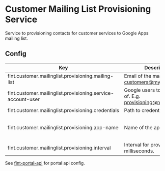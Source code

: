 # Customer Mailing List Provisioning Service

Service to provisioning contacts for customer services to Google Apps mailing list.

## Config
| Key                                                          | Description                                                      | Default                                 |
|--------------------------------------------------------------|------------------------------------------------------------------|-----------------------------------------|
| fint.customer.mailinglist.provisioning.mailing-list          | Email of the mailing list. E.g. customers@mydomain.com           |                                         |
| fint.customer.mailinglist.provisioning.service-account-user  | Google users to act on behalf of. E.g. provisioning@mydomain.com |                                         |
| fint.customer.mailinglist.provisioning.credentials           | Path to credentials file.                                        | creds.json                               |
| fint.customer.mailinglist.provisioning.app-name              | Name of the app.                                                 | FINT customer mailing list provisioning |
| fint.customer.mailinglist.provisioning.interval              | Interval for provisioning in milliseconds.                                       | 50000                                    |

See [fint-portal-api](https://github.com/FINTLabs/fint-portal-api) for portal api config.

